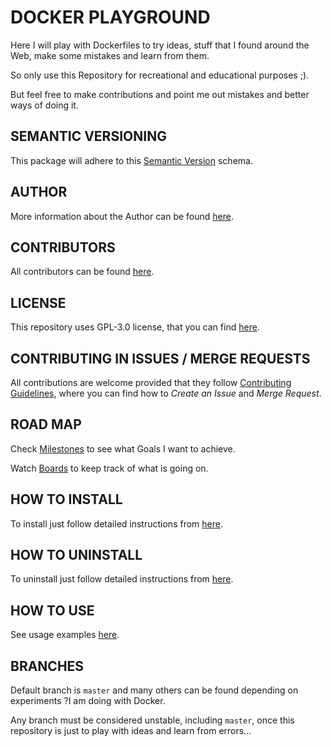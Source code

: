 # DOCKER PLAYGROUND

Here I will play with Dockerfiles to try ideas, stuff that I found around the Web, make some mistakes and learn from them.

So only use this Repository for recreational and educational purposes ;).

But feel free to make contributions and point me out mistakes and better ways of doing it.


## SEMANTIC VERSIONING

This package will adhere to this [Semantic Version](https://gitlab.com/exadra37-versioning/semantic-versioning) schema.


## AUTHOR

More information about the Author can be found [here](AUTHOR.md).


## CONTRIBUTORS

All contributors can be found [here](CONTRIBUTORS.md).


## LICENSE

This repository uses GPL-3.0 license, that you can find [here](LICENSE).


## CONTRIBUTING IN ISSUES / MERGE REQUESTS

All contributions are welcome provided that they follow [Contributing Guidelines](CONTRIBUTING.md), where you can find
how to _Create an Issue_ and _Merge Request_.


## ROAD MAP

Check [Milestones](https://gitlab.com/exadra37-playground/dockerfiles/milestones) to see what Goals I want to achieve.

Watch [Boards](https://gitlab.com/exadra37-playground/dockerfiles/boards) to keep track of what is going on.


## HOW TO INSTALL

To install just follow detailed instructions from [here](docs/how-to/install.md).


## HOW TO UNINSTALL

To uninstall just follow detailed instructions from [here](docs/how-to/uninstall.md).


## HOW TO USE

See usage examples [here](docs/how-to/use.md).


## BRANCHES

Default branch is `master` and many others can be found depending on experiments ?I am doing with Docker.

Any branch must be considered unstable, including `master`, once this repository is just to play with ideas and learn from errors...
